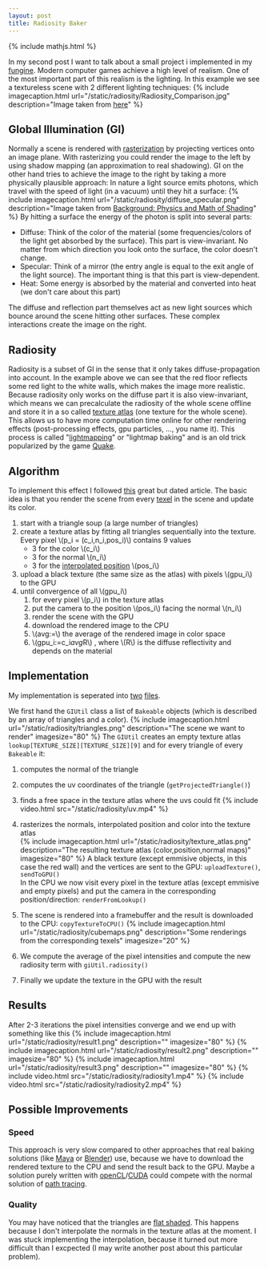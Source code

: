 ```yaml
---
layout: post
title: Radiosity Baker
---
```

{% include mathjs.html %}

In my second post I want to talk about a small project i implemented in my [fungine](https://github.com/david-westreicher/fungine/blob/master/src/rendering/GiRenderer.java).
Modern computer games achieve a high level of realism.
One of the most important part of this realism is the lighting.
In this example we see a textureless scene with 2 different lighting techniques:
{% include imagecaption.html url="/static/radiosity/Radiosity_Comparison.jpg" description="Image taken from [here](http://en.wikipedia.org/wiki/Radiosity_(computer_graphics))" %}

## Global Illumination (GI)
Normally a scene is rendered with [rasterization](http://en.wikipedia.org/wiki/Rasterisation) by projecting vertices onto an image plane.
With rasterizing you could render the image to the left by using shadow mapping (an approximation to real shadowing).
GI on the other hand tries to achieve the image to the right by taking a more physically plausible approach:
In nature a light source emits photons, which travel with the speed of light (in a vacuum) until they hit a surface:
{% include imagecaption.html url="/static/radiosity/diffuse_specular.png" description="Image taken from [Background: Physics and Math of Shading](http://blog.selfshadow.com/publications/s2013-shading-course/)" %}
By hitting a surface the energy of the photon is split into several parts:

* Diffuse: Think of the color of the material (some frequencies/colors of the light get absorbed by the surface). This part is view-invariant. 
No matter from which direction you look onto the surface, the color doesn't change.
* Specular: Think of a mirror (the entry angle is equal to the exit angle of the light source). The important thing is that this part is view-dependent.
* Heat: Some energy is absorbed by the material and converted into heat (we don't care about this part)

The diffuse and reflection part themselves act as new light sources which bounce around the scene hitting other surfaces.
These complex interactions create the image on the right.

## Radiosity
Radiosity is a subset of GI in the sense that it only takes diffuse-propagation into account.
In the example above we can see that the red floor reflects some red light to the white walls, which makes the image more realistic.
Because radiosity only works on the diffuse part it is also view-invariant, 
which means we can precalculate the radiosity of the whole scene offline and store it in a so called [texture atlas](http://en.wikipedia.org/wiki/Texture_atlas)
(one texture for the whole scene).
This allows us to have more computation time online for other rendering effects (post-processing effects, gpu particles, ..., you name it).
This process is called "[lightmapping](http://en.wikipedia.org/wiki/Lightmap)" or "lightmap baking" and is an old trick popularized by the game [Quake](http://en.wikipedia.org/wiki/Quake_(video_game)).

## Algorithm
To implement this effect I followed [this](http://freespace.virgin.net/hugo.elias/radiosity/radiosity.htm) great but dated article.
The basic idea is that you render the scene from every [texel](http://en.wikipedia.org/wiki/Texel_(graphics)) in the scene and update its color.

1. start with a triangle soup (a large number of triangles)
2. create a texture atlas by fitting all triangles sequentially into the texture. Every pixel \\(p_i = (c_i,n_i,pos_i)\\) contains 9 values
	* 3 for the color \\(c_i\\)
	* 3 for the normal \\(n_i\\)
	* 3 for the [interpolated position](http://en.wikipedia.org/wiki/Barycentric_coordinate_system) \\(pos_i\\)
3. upload a black texture (the same size as the atlas) with pixels \\(gpu_i\\) to the GPU
4. until convergence of all \\(gpu_i\\)
	1. for every pixel \\(p_i\\) in the texture atlas
	2. put the camera to the position \\(pos_i\\) facing the normal \\(n_i\\)
	3. render the scene with the GPU
	4. download the rendered image to the CPU
	5. \\(avg:=\\) the average of the rendered image in color space
	6. \\(gpu_i:=c_i*avg*R\\) , where \\(R\\) is the diffuse reflectivity and depends on the material

## Implementation
My implementation is seperated into [two](https://github.com/david-westreicher/fungine/blob/master/src%2Frendering%2FGiRenderer.java) [files](https://github.com/david-westreicher/fungine/blob/master/src%2Futil%2FGIUtil.java).

We first hand the ```GIUtil``` class a list of ```Bakeable``` objects (which is described by an array of triangles and a color).
{% include imagecaption.html url="/static/radiosity/triangles.png" description="The scene we want to render" imagesize="80" %} 
The ```GIUtil``` creates an empty texture atlas ```lookup[TEXTURE_SIZE][TEXTURE_SIZE][9]``` and for every triangle of every ```Bakeable``` it:

 1. computes the normal of the triangle
 2. computes the uv coordinates of the triangle (```getProjectedTriangle()```)
 3. finds a free space in the texture atlas  where the uvs could fit
  {% include video.html src="/static/radiosity/uv.mp4" %}
 4. rasterizes the normals, interpolated position and color into the texture atlas  
  {% include imagecaption.html url="/static/radiosity/texture_atlas.png" description="The resulting texture atlas (color,position,normal maps)" imagesize="80" %} 
A black texture (except emmisive objects, in this case the red wall) and the vertices are sent to the GPU: ```uploadTexture()```, ```sendToGPU()```  
In the CPU we now visit every pixel in the texture atlas (except emmisive and empty pixels) and put the camera in the corresponding position/direction: ```renderFromLookup()```

 1. The scene is rendered into a framebuffer and the result is downloaded to the CPU: ```copyTextureToCPU()```
  {% include imagecaption.html url="/static/radiosity/cubemaps.png" description="Some renderings from the corresponding texels" imagesize="20" %} 
 2. We compute the average of the pixel intensities and compute the new radiosity term with ```giUtil.radiosity()```
 3. Finally we update the texture in the GPU with the result

## Results
After 2-3 iterations the pixel intensities converge and we end up with something like this
{% include imagecaption.html url="/static/radiosity/result1.png" description="" imagesize="80" %}
{% include imagecaption.html url="/static/radiosity/result2.png" description="" imagesize="80" %}
{% include imagecaption.html url="/static/radiosity/result3.png" description="" imagesize="80" %}
{% include video.html src="/static/radiosity/radiosity1.mp4" %}
{% include video.html src="/static/radiosity/radiosity2.mp4" %}

## Possible Improvements
### Speed
This approach is very slow compared to other approaches that real baking solutions (like [Maya](http://www.autodesk.com/products/autodesk-maya/overview) or [Blender](http://www.blender.org/)) use, because we have to download the rendered texture to the CPU and send the result back to the GPU. Maybe a solution purely written with [openCL](https://www.khronos.org/opencl/)/[CUDA](http://www.nvidia.com/object/cuda_home_new.html) could compete with the normal solution of [path tracing](http://en.wikipedia.org/wiki/Path_tracing).
### Quality
You may have noticed that the triangles are [flat shaded](http://en.wikipedia.org/wiki/Shading#Flat_vs._smooth_shading). This happens because I don't interpolate the normals in the texture atlas at the moment. I was stuck implementing the interpolation, because it turned out more difficult than I excpected (I may write another post about this particular problem).
